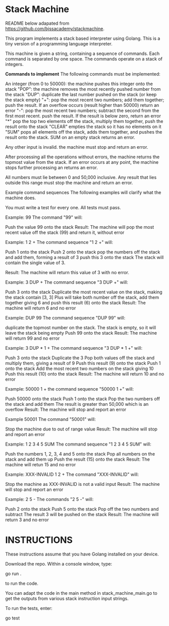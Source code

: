 Stack Machine
=============

README below adapated from https://github.com/bjssacademy/stackmachine. 

This program implements a stack based interpreter using Golang. This is a tiny version of a programming language interpreter.

This machine is given a string, containing a sequence of commands. Each command is separated by one space. The commands operate on a stack of integers. 

**Commands to implement**
The following commands must be implemented:

An integer (from 0 to 50000): the machine pushes this integer onto the stack
"POP": the machine removes the most recently pushed number from the stack
"DUP": duplicate the last number pushed on the stack (or keep the stack empty)
"+": pop the most recent two numbers; add them together; push the result. If an overflow occurs (result higher than 50000) return an error
"-": pop the most recent two numbers; subtract the second from the first most recent. push the result. If the result is below zero, return an error
"*" pop the top two elements off the stack, multiply them together, push the result onto the stack
"CLEAR" empties the stack so it has no elements on it
"SUM" pops all elements off the stack, adds them together, and pushes the result onto the stack. SUM on an empty stack returns an error.

Any other input is invalid. the machine must stop and return an error.

After processing all the operations without errors, the machine returns the topmost value from the stack. If an error occurs at any point, the machine stops further processing an returns an error.

All numbers must lie between 0 and 50,000 inclusive. Any result that lies outside this range must stop the machine and return an error.

Example command sequences
The following examples will clarify what the machine does.

You must write a test for every one. All tests must pass.

Example: 99
The command "99" will:

Push the value 99 onto the stack
Result: The machine will pop the most recent value off the stack (99) and return it, without error

Example: 1 2 +
The command sequence "1 2 +" will:

Push 1 onto the stack
Push 2 onto the stack
pop the numbers off the stack and add them, forming a result of 3
push this 3 onto the stack
The stack will contain the single value of 3.

Result: The machine will return this value of 3 with no error.

Example: 3 DUP +
The command sequence "3 DUP +" will:

Push 3 onto the stack
Duplicate the most recent value on the stack, making the stack contain [3, 3]
Plus will take both number off the stack, add them together giving 6 and
push this result (6) onto the stack
Result: The machine will return 6 and no error

Example: DUP 99
The command sequence "DUP 99" will:

duplicate the topmost number on the stack. The stack is empty, so it will leave the stack being empty
Push 99 onto the stack
Result: The machine will return 99 and no error

Example: 3 DUP * 1 +
The command sequence "3 DUP * 1 +" will:

Push 3 onto the stack
Duplicate the 3
Pop both values off the stack and multiply them, giving a result of 9
Push this result (9) onto the stack
Push 1 onto the stack
Add the most recent two numbers on the stack giving 10
Push this result (10) onto the stack
Result: The machine will return 10 and no error

Example: 50000 1 +
the command sequence "50000 1 +" will:

Push 50000 onto the stack
Push 1 onto the stack
Pop the two numbers off the stack and add them
The result is greater than 50,000 which is an overflow
Result: The machine will stop and report an error

Example 50001
The command "50001" will:

Stop the machine due to out of range value
Result: The machine will stop and report an error

Example: 1 2 3 4 5 SUM
The command sequence "1 2 3 4 5 SUM" will:

Push the numbers 1, 2, 3, 4 and 5 onto the stack
Pop all numbers on the stack and add them up
Push the result (15) onto the stack
Result: The machine will retun 15 and no error

Example: XXX-INVALID 1 2 +
The command "XXX-INVALID" will:

Stop the machine as XXX-INVALID is not a valid input
Result: The machine will stop and report an error

Example: 2 5 -
The commands "2 5 -" will:

Push 2 onto the stack
Push 5 onto the stack
Pop off the two numbers and subtract
The result 3 will be pushed on the stack
Result: The machine will return 3 and no error

INSTRUCTIONS
============

These instructions assume that you have Golang installed on your device. 

Download the repo. Within a console window, type:

go run .

to run the code. 

You can adapt the code in the main method in stack_machine_main.go to get the outputs from various stack instruction input strings.

To run the tests, enter:

go test